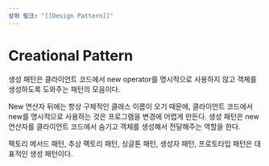 ```yaml
---
상위 링크: "[[Design Pattern]]"
---
```

# Creational Pattern
생성 패턴은 클라이언트 코드에서 new operator를 명시적으로 사용하지 않고 객체를 생성하도록 도와주는 패턴의 모음이다.

New 연산자 뒤에는 항상 구체적인 클래스 이름이 오기 때문에, 클라이언트 코드에서 new를 명시적으로 사용하는 것은 프로그램을 변경에 어렵게 만든다. 생성 패턴은 new 연산자를 클라이언트 코드에서 숨기고 객체를 생성해서 전달해주는 역할을 한다.

팩토리 메서드 패턴, 추상 팩토리 패턴, 싱글톤 패턴, 생성자 패턴, 프로토타입 패턴은 대표적인 생성 패턴이다.